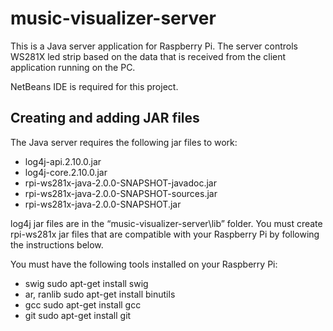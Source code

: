 # music-visualizer-server

This is a Java server application for Raspberry Pi. 
The server controls WS281X led strip based on the data that
is received from the client application running on the PC.

NetBeans IDE is required for this project.


## Creating and adding JAR files

The Java server requires the following jar files to work:

- log4j-api.2.10.0.jar
- log4j-core.2.10.0.jar
- rpi-ws281x-java-2.0.0-SNAPSHOT-javadoc.jar
- rpi-ws281x-java-2.0.0-SNAPSHOT-sources.jar
- rpi-ws281x-java-2.0.0-SNAPSHOT.jar

log4j jar files are in the “music-visualizer-server\lib” folder. 
You must create rpi-ws281x jar files that are compatible with your Raspberry Pi by following the instructions below.

You must have the following tools installed on your Raspberry Pi:

- swig
 sudo apt-get install swig
- ar, ranlib
 sudo apt-get install binutils
- gcc
 sudo apt-get install gcc
- git
 sudo apt-get install git
